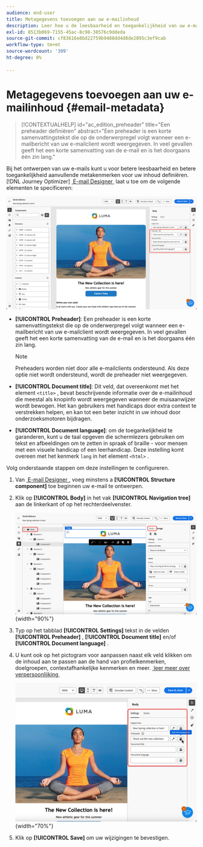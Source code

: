 ```yaml
---
audience: end-user
title: Metagegevens toevoegen aan uw e-mailinhoud
description: Leer hoe u de leesbaarheid en toegankelijkheid van uw e-mailinhoud kunt verbeteren met metagegevens
exl-id: 8513b069-7155-45ac-8c98-38576c9ddeda
source-git-commit: cf83616e8bd22759b9488dd4d8de2895c3ef9cab
workflow-type: tm+mt
source-wordcount: '309'
ht-degree: 0%

---
```


# Metagegevens toevoegen aan uw e-mailinhoud {#email-metadata}

>[!CONTEXTUALHELP]
>id="ac_edition_preheader"
>title="Een preheader definiëren"
>abstract="Een preheader is een korte samenvattingstekst die op de onderwerpregel volgt wanneer een e-mailbericht van uw e-mailclient wordt weergegeven. In veel gevallen geeft het een korte samenvatting van de e-mail en is het doorgaans één zin lang."

Bij het ontwerpen van uw e-mails kunt u voor betere leesbaarheid en betere toegankelijkheid aanvullende metakenmerken voor uw inhoud definiëren. [!DNL Journey Optimizer] [&#x200B; E-mail Designer &#x200B;](get-started-email-designer.md) laat u toe om de volgende elementen te specificeren:

![](assets/email_body_settings_ex.png)

* **[!UICONTROL Preheader]**: Een preheader is een korte samenvattingstekst die op de onderwerpregel volgt wanneer een e-mailbericht van uw e-mailclient wordt weergegeven. In veel gevallen geeft het een korte samenvatting van de e-mail en is het doorgaans één zin lang.

  >[!NOTE]
  >
  >Preheaders worden niet door alle e-mailclients ondersteund. Als deze optie niet wordt ondersteund, wordt de preheader niet weergegeven.

* **[!UICONTROL Document title]**: Dit veld, dat overeenkomt met het element `<title>` , bevat beschrijvende informatie over de e-mailinhoud die meestal als knopinfo wordt weergegeven wanneer de muisaanwijzer wordt bewogen. Het kan gebruikers met handicaps door extra context te verstrekken helpen, en kan tot een beter inzicht in uw inhoud door onderzoeksmotoren bijdragen.

* **[!UICONTROL Document language]**: om de toegankelijkheid te garanderen, kunt u de taal opgeven die schermlezers gebruiken om tekst en afbeeldingen om te zetten in spraak of braille - voor mensen met een visuele handicap of een leerhandicap. Deze instelling komt overeen met het kenmerk `lang` in het element `<html>` .

Volg onderstaande stappen om deze instellingen te configureren.

1. Van [&#x200B; E-mail Designer &#x200B;](create-email-content.md), voeg minstens a **[!UICONTROL Structure component]** toe beginnen uw e-mail te ontwerpen.

1. Klik op **[!UICONTROL Body]** in het vak **[!UICONTROL Navigation tree]** aan de linkerkant of op het rechterdeelvenster.

   ![](assets/email_body.png){width="90%"}

1. Typ op het tabblad **[!UICONTROL Settings]** tekst in de velden **[!UICONTROL Preheader]** , **[!UICONTROL Document title]** en/of **[!UICONTROL Document language]** .

1. U kunt ook op het pictogram voor aanpassen naast elk veld klikken om de inhoud aan te passen aan de hand van profielkenmerken, doelgroepen, contextafhankelijke kenmerken en meer. [&#x200B; leer meer over verpersoonlijking &#x200B;](../personalization/gs-personalization.md)

   ![](assets/email_body_settings.png){width="70%"}

1. Klik op **[!UICONTROL Save]** om uw wijzigingen te bevestigen.
